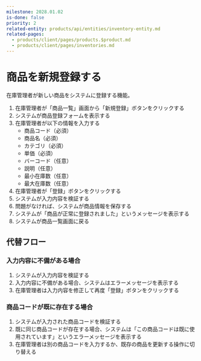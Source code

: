 ```yaml
---
milestone: 2028.01.02
is-done: false
priority: 2
related-entity: products/api/entities/inventory-entity.md
related-pages:
  - products/client/pages/products.$product.md
  - products/client/pages/inventories.md
---
```


# 商品を新規登録する

在庫管理者が新しい商品をシステムに登録する機能。

1. 在庫管理者が「商品一覧」画面から「新規登録」ボタンをクリックする
2. システムが商品登録フォームを表示する
3. 在庫管理者が以下の情報を入力する
   - 商品コード（必須）
   - 商品名（必須）
   - カテゴリ（必須）
   - 単価（必須）
   - バーコード（任意）
   - 説明（任意）
   - 最小在庫数（任意）
   - 最大在庫数（任意）
4. 在庫管理者が「登録」ボタンをクリックする
5. システムが入力内容を検証する
6. 問題がなければ、システムが商品情報を保存する
7. システムが「商品が正常に登録されました」というメッセージを表示する
8. システムが商品一覧画面に戻る

## 代替フロー

### 入力内容に不備がある場合

1. システムが入力内容を検証する
2. 入力内容に不備がある場合、システムはエラーメッセージを表示する
3. 在庫管理者は入力内容を修正して再度「登録」ボタンをクリックする

### 商品コードが既に存在する場合

1. システムが入力された商品コードを検証する
2. 既に同じ商品コードが存在する場合、システムは「この商品コードは既に使用されています」というエラーメッセージを表示する
3. 在庫管理者は別の商品コードを入力するか、既存の商品を更新する操作に切り替える
